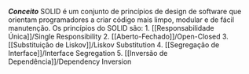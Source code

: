 ***Conceito***
	SOLID é um conjunto de princípios de design de software que orientam programadores a criar código mais limpo, modular e de fácil manutenção. Os princípios do SOLID são:
	1. [[Responsabilidade Única]]/Single Responsibility
	2. [[Aberto-Fechado]]/Open-Closed
	3. [[Substituição de Liskov]]/Liskov Substitution
	4. [[Segregação de Interface]]/Interface Segregation
	5. [[Inversão de Dependência]]/Dependency Inversion
